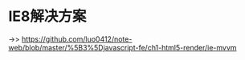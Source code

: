 # IE8解决方案

->> https://github.com/luo0412/note-web/blob/master/%5B3%5Djavascript-fe/ch1-html5-render/ie-mvvm

